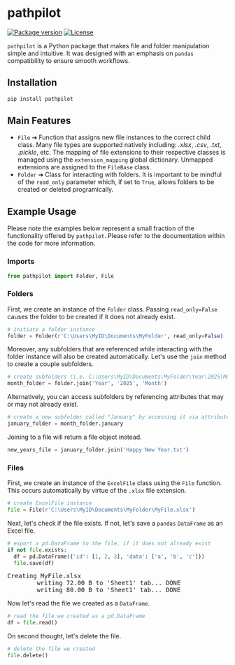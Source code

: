 # pathpilot

<div>

[![Package version](https://img.shields.io/pypi/v/pathpilot?color=%2334D058&label=pypi)](https://pypi.org/project/pathpilot/)
[![License](https://img.shields.io/github/license/zteinck/pathpilot)](https://github.com/zteinck/pathpilot/blob/master/LICENSE)

</div>

`pathpilot` is a Python package that makes file and folder manipulation simple and intuitive. It was designed with an emphasis on `pandas` compatibility to ensure smooth workflows.


## Installation
```sh
pip install pathpilot
```


## Main Features
- `File` ➔ Function that assigns new file instances to the correct child class. Many file types are supported natively including: *.xlsx*, *.csv*, *.txt*, *.pickle*, etc. The mapping of file extensions to their respective classes is managed using the `extension_mapping` global dictionary. Unmapped extensions are assigned to the `FileBase` class.
- `Folder` ➔ Class for interacting with folders. It is important to be mindful of the `read_only` parameter which, if set to `True`, allows folders to be created or deleted programically.


## Example Usage
Please note the examples below represent a small fraction of the functionality offered by `pathpilot`. Please refer to the documentation within the code for more information.

### Imports
```python
from pathpilot import Folder, File
```

### Folders
First, we create an instance of the `Folder` class. Passing `read_only=False` causes the folder to be created if it does not already exist.
```python
# initiate a folder instance
folder = Folder(r'C:\Users\MyID\Documents\MyFolder', read_only=False)
```

Moreover, any subfolders that are referenced while interacting with the folder instance will also be created automatically. Let's use the `join` method to create a couple subfolders.
```python
# create subfolders (i.e. C:\Users\MyID\Documents\MyFolder\Year\2025\Month\)
month_folder = folder.join('Year', '2025', 'Month')
```

Alternatively, you can access subfolders by referencing attributes that may or may not already exist.
```python
# create a new subfolder called "January" by accessing it via attribute
january_folder = month_folder.january
```

Joining to a file will return a file object instead.
```python
new_years_file = january_folder.join('Happy New Year.txt')
```

### Files
First, we create an instance of the `ExcelFile` class using the `File` function. This occurs automatically by virtue of the `.xlsx` file extension.
```python
# create ExcelFile instance
file = File(r'C:\Users\MyID\Documents\MyFolder\MyFile.xlsx')
```

Next, let's check if the file exists. If not, let's save a `pandas` `DataFrame` as an Excel file.
```python
# export a pd.DataFrame to the file, if it does not already exist
if not file.exists:
  df = pd.DataFrame({'id': [1, 2, 3], 'data': ['a', 'b', 'c']})
  file.save(df)
```
<pre>
Creating MyFile.xlsx
        writing 72.00 B to 'Sheet1' tab... DONE
        writing 80.00 B to 'Sheet1' tab... DONE
</pre>

Now let's read the file we created as a `DataFrame`.
```python
# read the file we created as a pd.DataFrame 
df = file.read()
```

On second thought, let's delete the file.
```python
# delete the file we created
file.delete()
```
